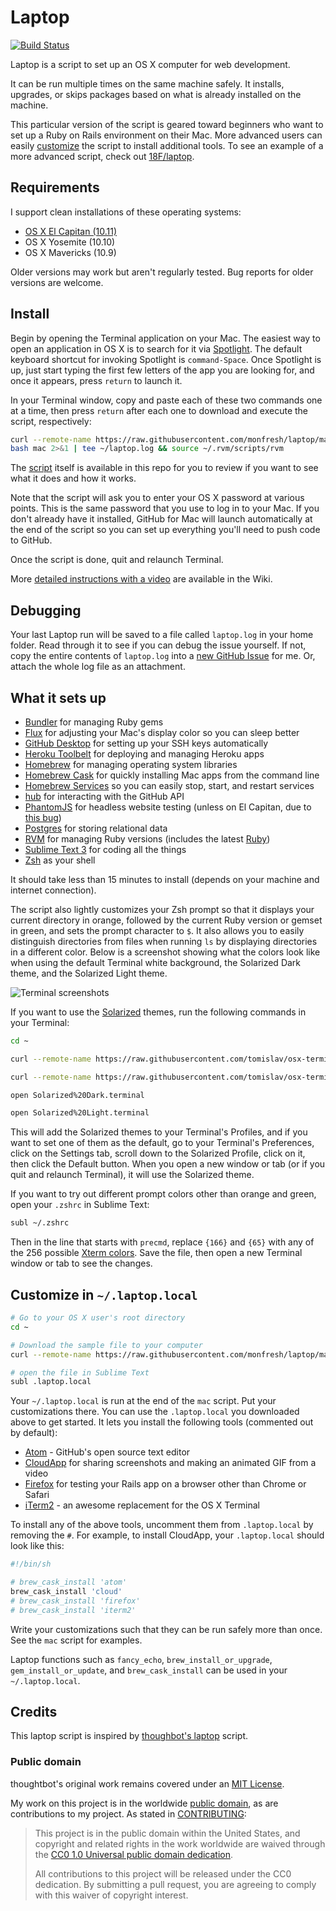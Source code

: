 Laptop
======
[![Build Status](https://travis-ci.org/monfresh/laptop.svg)](https://travis-ci.org/monfresh/laptop)

Laptop is a script to set up an OS X computer for web development.

It can be run multiple times on the same machine safely. It installs,
upgrades, or skips packages based on what is already installed on the machine.

This particular version of the script is geared toward beginners who want to
set up a Ruby on Rails environment on their Mac. More advanced users can
easily [customize](#customize-in-laptoplocal) the script to install additional
tools. To see an example of a more advanced script, check out
[18F/laptop](https://github.com/18F/laptop).

Requirements
------------

I support clean installations of these operating systems:

* [OS X El Capitan (10.11)](https://www.apple.com/osx/)
* OS X Yosemite (10.10)
* OS X Mavericks (10.9)

Older versions may work but aren't regularly tested. Bug reports for older
versions are welcome.

Install
-------

Begin by opening the Terminal application on your Mac. The easiest way to open
an application in OS X is to search for it via [Spotlight]. The default
keyboard shortcut for invoking Spotlight is `command-Space`. Once Spotlight
is up, just start typing the first few letters of the app you are looking for,
and once it appears, press `return` to launch it.

In your Terminal window, copy and paste each of these two commands one at a
time, then press `return` after each one to download and execute the
script, respectively:

```sh
curl --remote-name https://raw.githubusercontent.com/monfresh/laptop/master/mac
bash mac 2>&1 | tee ~/laptop.log && source ~/.rvm/scripts/rvm
```

The [script](https://github.com/monfresh/laptop/blob/master/mac) itself is
available in this repo for you to review if you want to see what it does
and how it works.

Note that the script will ask you to enter your OS X password at various
points. This is the same password that you use to log in to your Mac.
If you don't already have it installed, GitHub for Mac will launch
automatically at the end of the script so you can set up everything you'll
need to push code to GitHub.

Once the script is done, quit and relaunch Terminal.

More [detailed instructions with a video][video] are available in the Wiki.

[Spotlight]: https://support.apple.com/en-us/HT204014
[video]: https://github.com/monfresh/laptop/wiki/Detailed-installation-instructions-with-video

Debugging
---------

Your last Laptop run will be saved to a file called `laptop.log` in your home
folder. Read through it to see if you can debug the issue yourself. If not,
copy the entire contents of `laptop.log` into a
[new GitHub Issue](https://github.com/monfresh/laptop/issues/new) for me.
Or, attach the whole log file as an attachment.

What it sets up
---------------

* [Bundler] for managing Ruby gems
* [Flux] for adjusting your Mac's display color so you can sleep better
* [GitHub Desktop] for setting up your SSH keys automatically
* [Heroku Toolbelt] for deploying and managing Heroku apps
* [Homebrew] for managing operating system libraries
* [Homebrew Cask] for quickly installing Mac apps from the command line
* [Homebrew Services] so you can easily stop, start, and restart services
* [hub] for interacting with the GitHub API
* [PhantomJS] for headless website testing (unless on El Capitan, due to
[this bug](https://github.com/Homebrew/homebrew/issues/42249))
* [Postgres] for storing relational data
* [RVM] for managing Ruby versions (includes the latest [Ruby])
* [Sublime Text 3] for coding all the things
* [Zsh] as your shell

[Bundler]: http://bundler.io/
[Flux]: https://justgetflux.com/
[GitHub Desktop]: https://desktop.github.com/
[Heroku Toolbelt]: https://toolbelt.heroku.com/
[Homebrew]: http://brew.sh/
[Homebrew Cask]: http://caskroom.io/
[Homebrew Services]: https://github.com/gapple/homebrew-services
[hub]: https://github.com/github/hub
[PhantomJS]: http://phantomjs.org/
[Postgres]: http://www.postgresql.org/
[Ruby]: https://www.ruby-lang.org/en/
[RVM]: https://github.com/wayneeseguin/rvm
[Sublime Text 3]: http://www.sublimetext.com/3
[Zsh]: http://www.zsh.org/

It should take less than 15 minutes to install (depends on your machine and
internet connection).

The script also lightly customizes your Zsh prompt so that it displays your
current directory in orange, followed by the current Ruby version or gemset in
green, and sets the prompt character to `$`. It also allows you to easily
distinguish directories from files when running `ls` by displaying directories
in a different color. Below is a screenshot showing what the colors look like
when using the default Terminal white background, the Solarized Dark theme, and the Solarized Light theme.

![Terminal screenshots](http://cl.ly/image/19022S0q3H1b/download/Image%202015-05-12%20at%2011.31.04%20PM.png)

If you want to use the [Solarized](http://ethanschoonover.com/solarized)
themes, run the following commands in your Terminal:
```bash
cd ~

curl --remote-name https://raw.githubusercontent.com/tomislav/osx-terminal.app-colors-solarized/master/Solarized%20Dark.terminal

curl --remote-name https://raw.githubusercontent.com/tomislav/osx-terminal.app-colors-solarized/master/Solarized%20Light.terminal

open Solarized%20Dark.terminal

open Solarized%20Light.terminal
```

This will add the Solarized themes to your Terminal's Profiles, and if you want to set one of them as the default, go to your Terminal's Preferences,
click on the Settings tab, scroll down to the Solarized Profile, click on it,
then click the Default button. When you open a new window or tab (or if you quit and relaunch Terminal), it will use the Solarized theme.

If you want to try out different prompt colors other than orange and green,
open your `.zshrc` in Sublime Text:

```sh
subl ~/.zshrc
```

Then in the line that starts with `precmd`, replace `{166}` and `{65}` with
any of the 256 possible [Xterm colors](http://upload.wikimedia.org/wikipedia/commons/9/95/Xterm_color_chart.png).
Save the file, then open a new Terminal window or tab to see the changes.


Customize in `~/.laptop.local`
------------------------------
```sh
# Go to your OS X user's root directory
cd ~

# Download the sample file to your computer
curl --remote-name https://raw.githubusercontent.com/monfresh/laptop/master/.laptop.local

# open the file in Sublime Text
subl .laptop.local
```

Your `~/.laptop.local` is run at the end of the `mac` script.
Put your customizations there. You can use the `.laptop.local` you downloaded
above to get started. It lets you install the following tools
(commented out by default):

* [Atom] - GitHub's open source text editor
* [CloudApp] for sharing screenshots and making an animated GIF from a video
* [Firefox] for testing your Rails app on a browser other than Chrome or Safari
* [iTerm2] - an awesome replacement for the OS X Terminal

[Atom]: https://atom.io/
[CloudApp]: http://getcloudapp.com/
[Firefox]: https://www.mozilla.org/en-US/firefox/new/
[iTerm2]: http://iterm2.com/

To install any of the above tools, uncomment them from `.laptop.local` by
removing the `#`. For example, to install CloudApp, your `.laptop.local`
should look like this:

```sh
#!/bin/sh

# brew_cask_install 'atom'
brew_cask_install 'cloud'
# brew_cask_install 'firefox'
# brew_cask_install 'iterm2'
```

Write your customizations such that they can be run safely more than once.
See the `mac` script for examples.

Laptop functions such as `fancy_echo`, `brew_install_or_upgrade`,
`gem_install_or_update`, and `brew_cask_install` can be used in your
`~/.laptop.local`.



Credits
-------

This laptop script is inspired by
[thoughbot's laptop](https://github.com/thoughtbot/laptop) script.

### Public domain

thoughtbot's original work remains covered under an [MIT License](https://github.com/thoughtbot/laptop/blob/c997c4fb5a986b22d6c53214d8f219600a4561ee/LICENSE).

My work on this project is in the worldwide [public domain](LICENSE.md), as are contributions to my project. As stated in [CONTRIBUTING](CONTRIBUTING.md):

> This project is in the public domain within the United States, and copyright and related rights in the work worldwide are waived through the [CC0 1.0 Universal public domain dedication](https://creativecommons.org/publicdomain/zero/1.0/).
>
> All contributions to this project will be released under the CC0 dedication. By submitting a pull request, you are agreeing to comply with this waiver of copyright interest.

